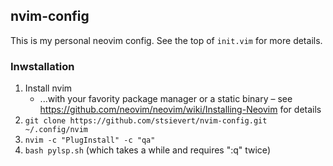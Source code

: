 ## nvim-config
This is my personal neovim config. See the top of `init.vim` for more details.

### Inwstallation
1. Install nvim
    * ...with your favority package manager or a static binary – see
      https://github.com/neovim/neovim/wiki/Installing-Neovim for details
2. `git clone https://github.com/stsievert/nvim-config.git ~/.config/nvim`
3. `nvim -c "PlugInstall" -c "qa"`
4. `bash pylsp.sh` (which takes a while and requires ":q" twice)
